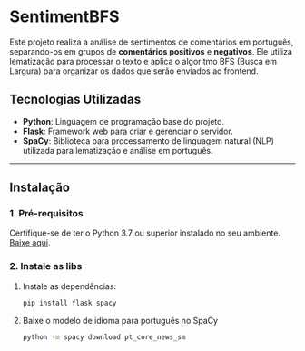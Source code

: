 # SentimentBFS

Este projeto realiza a análise de sentimentos de comentários em português, separando-os em grupos de **comentários positivos** e **negativos**. Ele utiliza lematização para processar o texto e aplica o algoritmo BFS (Busca em Largura) para organizar os dados que serão enviados ao frontend.

## Tecnologias Utilizadas

- **Python**: Linguagem de programação base do projeto.
- **Flask**: Framework web para criar e gerenciar o servidor.
- **SpaCy**: Biblioteca para processamento de linguagem natural (NLP) utilizada para lematização e análise em português.

---

## Instalação

### 1. Pré-requisitos
Certifique-se de ter o Python 3.7 ou superior instalado no seu ambiente. [Baixe aqui](https://www.python.org/downloads/).

### 2. Instale as libs
1. Instale as dependências:
   ```bash
   pip install flask spacy
   ```
2. Baixe o modelo de idioma para português no SpaCy
   ```bash
   python -m spacy download pt_core_news_sm
   ```
   
